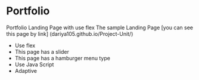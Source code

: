# Portfolio
Portfolio Landing Page with use flex
The sample Landing Page [you can see this page by link] (dariya105.github.io/Project-Unit/)
- Use flex
- This page has a slider
- This page has a hamburger menu type
- Use Java Script
- Adaptive
